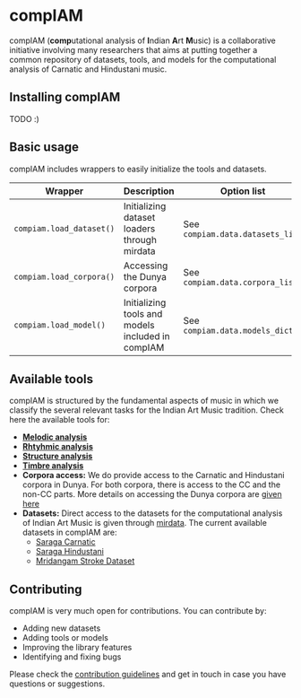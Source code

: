 # compIAM
compIAM (**comp**utational analysis of **I**ndian **A**rt **M**usic) is a collaborative initiative involving many researchers that aims at putting together a common repository of datasets, tools, and models for the computational analysis of Carnatic and Hindustani music. 

## Installing compIAM
TODO :)

## Basic usage
compIAM includes wrappers to easily initialize the tools and datasets. 

| **Wrapper**                 | **Description**                                    | **Option list**                       |
|-----------------------------|----------------------------------------------------|---------------------------------------|
| ``compiam.load_dataset()``  | Initializing dataset loaders through mirdata       | See ``compiam.data.datasets_list``    |
| ``compiam.load_corpora()``  | Accessing the Dunya corpora                        | See ``compiam.data.corpora_list``     |
| ``compiam.load_model()``    | Initializing tools and models included in compIAM  | See ``compiam.data.models_dict``      |

## Available tools
compIAM is structured by the fundamental aspects of music in which we classify the several relevant tasks for the Indian Art Music tradition. Check here the available tools for:
- **[Melodic analysis](./compiam/melody/README.md)**
- **[Rhtyhmic analysis](./compiam/rhythm/README.md)**
- **[Structure analysis](./compiam/structure/README.md)**
- **[Timbre analysis](./compiam/timbre/README.md)**
- **Corpora access:** We do provide access to the Carnatic and Hindustani corpora in Dunya. For both corpora, there is access to the CC and the non-CC parts. More details on accessing the Dunya corpora are [given here](./compiam/dunya/README.md)
- **Datasets:** Direct access to the datasets for the computational analysis of Indian Art Music is given through [mirdata](https://github.com/mir-dataset-loaders/mirdata). The current available datasets in compIAM are:
    - [Saraga Carnatic](https://mtg.github.io/saraga/)
    - [Saraga Hindustani](https://mtg.github.io/saraga/)
    - [Mridangam Stroke Dataset](https://compmusic.upf.edu/mridangam-stroke-dataset)

## Contributing
compIAM is very much open for contributions. You can contribute by:
* Adding new datasets
* Adding tools or models
* Improving the library features
* Identifying and fixing bugs

Please check the [contribution guidelines](TODO) and get in touch in case you have questions or suggestions. 
